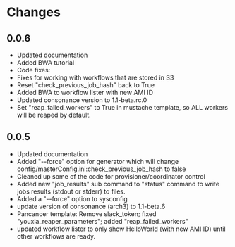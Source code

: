 # Changes

## 0.0.6
 - Updated documentation
 - Added BWA tutorial
 - Code fixes:
  - Fixes for working with workflows that are stored in S3
  - Reset "check\_previous\_job\_hash" back to True
 - Added BWA to workflow lister with new AMI ID
 - Updated consonance version to 1.1-beta.rc.0
 - Set "reap\_failed\_workers" to True in mustache template, so ALL workers will be reaped by default.

## 0.0.5
 - Updated documentation
 - Added "--force" option for generator which will change config/masterConfig.ini:check_previous_job_hash to false
 - Cleaned up some of the code for provisioner/coordinator control
 - Added new "job_results" sub command to "status" command to write jobs results (stdout or stderr) to files.
 - Added a "--force" option to sysconfig
 - update version of consonance (arch3) to 1.1-beta.6
 - Pancancer template: Remove slack_token; fixed "youxia_reaper_parameters"; added "reap_failed_workers"
 - updated workflow lister to only show HelloWorld (with new AMI ID) until other workflows are ready.
